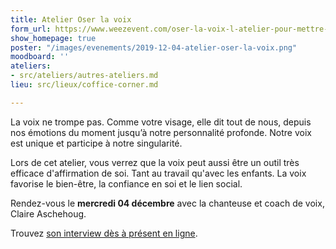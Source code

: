 ```yaml
---
title: Atelier Oser la voix
form_url: https://www.weezevent.com/oser-la-voix-l-atelier-pour-mettre-de-l-energie-dans-votre-voix
show_homepage: true
poster: "/images/evenements/2019-12-04-atelier-oser-la-voix.png"
moodboard: ''
ateliers:
- src/ateliers/autres-ateliers.md
lieu: src/lieux/coffice-corner.md

---
```

La voix ne trompe pas. Comme votre visage, elle dit tout de nous, depuis nos émotions du moment jusqu’à notre personnalité profonde. Notre voix est unique et participe à notre singularité.

Lors de cet atelier, vous verrez que la voix peut aussi être un outil très efficace d'affirmation de soi. Tant au travail qu'avec les enfants. La voix favorise le bien-être, la confiance en soi et le lien social.

Rendez-vous le **mercredi 04 décembre** avec la chanteuse et coach de voix, Claire Aschehoug.

Trouvez [son interview dès à présent en ligne](https://precious-prana.com/interviews/claire-aschehoug/).